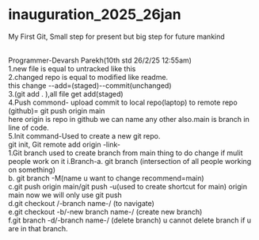 # inauguration_2025_26jan
My First Git, Small step for present but big step for future mankind

<br>
Programmer-Devarsh Parekh(10th std 26/2/25
12:55am)
<br>
1.new file is equal to untracked like this 
    <br>
    2.changed repo is equal to modified like readme.<br>
    this change --add=(staged)--commit(unchanged)<br>
    3.(git add . ),all file get add(staged)<br>
    4.Push commond- upload commit to local repo(laptop) to remote repo
    (github)= git push origin main <br>
    here origin is repo in github we can name any other also.main is branch in line of code.<br>
    5.Init command-Used to create a new git repo. <br>
    git init, Git remote add origin -link-<br>
   1.Git branch used to create branch from main thing to do change if mulit people work on it
    i.Branch-a. git branch (intersection of all people working on something)<br>
       b. git branch -M(name u want to change recommend=main)<br>
       c.git push origin main/git push -u(used to create shortcut for main) origin main now we will only use git push<br>
       d.git checkout /-branch name-/ (to navigate)<br>
       e.git checkout -b/-new branch name-/  (create new branch)<br>
       f.git branch -d/-branch name-/ (delete branch) u cannot delete branch if u are in that branch.  
   